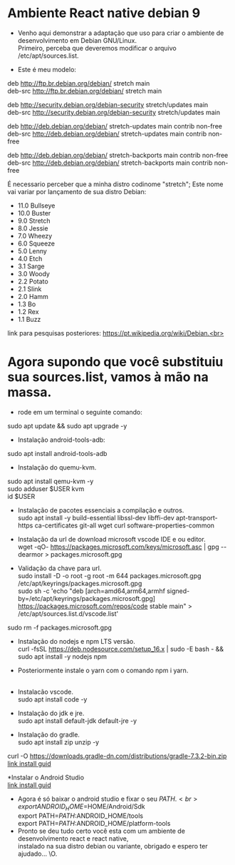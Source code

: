 # Ambiente React native debian 9


* Venho aqui demonstrar a adaptação que uso para criar o ambiente de desenvolvimento em Debian GNU/Linux.<br>
Primeiro, perceba que deveremos modificar o arquivo /etc/apt/sources.list.

* Este é meu modelo:<br>

deb http://ftp.br.debian.org/debian/ stretch main <br>
deb-src http://ftp.br.debian.org/debian/ stretch main <br>

deb http://security.debian.org/debian-security stretch/updates main <br>
deb-src http://security.debian.org/debian-security stretch/updates main <br>

deb http://deb.debian.org/debian/ stretch-updates main contrib non-free <br>
deb-src http://deb.debian.org/debian/ stretch-updates main contrib non-free <br>

deb http://deb.debian.org/debian/ stretch-backports main contrib non-free <br>
deb-src http://deb.debian.org/debian/ stretch-backports main contrib non-free <br>

É necessario perceber que a minha distro codinome "stretch"; Este nome vai variar por lançamento de sua distro Debian:

 	  	
* 11.0  Bullseye
* 10.0  Buster  
* 9.0   Stretch  
* 8.0   Jessie  
* 7.0   Wheezy  
* 6.0   Squeeze  
* 5.0   Lenny   
* 4.0 	 Etch   
* 3.1 	 Sarge 	
* 3.0 	 Woody 	    
* 2.2 	 Potato 	
* 2.1 	 Slink 	
* 2.0 	 Hamm 	       
* 1.3 	 Bo 	      
* 1.2 	 Rex 	        
* 1.1 	 Buzz 	       

link para pesquisas posteriores: https://pt.wikipedia.org/wiki/Debian.<br>

# Agora supondo que você substituiu sua sources.list, vamos à mão na massa.<br>

* rode em um terminal o seguinte comando:<br>

sudo apt update && sudo apt upgrade -y

* Instalação android-tools-adb:

sudo apt install android-tools-adb

* Instalação do quemu-kvm.<br>

sudo apt install qemu-kvm -y <br>
sudo adduser $USER kvm<br>
id $USER<br>

* Instalação de pacotes essenciais a compilação e outros.<br>
sudo apt install -y build-essential libssl-dev libffi-dev apt-transport-https ca-certificates git-all wget curl software-properties-common<br>

* Instalação da url de download microsoft vscode IDE e ou editor.<br>
wget -qO- https://packages.microsoft.com/keys/microsoft.asc | gpg --dearmor > packages.microsoft.gpg

* Validação da chave para url.<br>
sudo install -D -o root -g root -m 644 packages.microsoft.gpg /etc/apt/keyrings/packages.microsoft.gpg<br>
sudo sh -c 'echo "deb [arch=amd64,arm64,armhf signed-by=/etc/apt/keyrings/packages.microsoft.gpg] https://packages.microsoft.com/repos/code stable main" > /etc/apt/sources.list.d/vscode.list'

sudo rm -f packages.microsoft.gpg

* Instalação do nodejs e npm LTS versão.<br>
curl -fsSL https://deb.nodesource.com/setup_16.x | sudo -E bash - &&\
sudo apt install -y nodejs npm 

* Posteriormente instale o yarn com o comando npm i yarn.<br><br>

* Instalacão vscode.<br>
sudo apt install code -y

* Instalação do jdk e jre.<br>
sudo apt install default-jdk default-jre -y

* Instalação do gradle.<br>
sudo apt install zip unzip  -y

curl -O https://downloads.gradle-dn.com/distributions/gradle-7.3.2-bin.zip<br>
[link install guid](https://docs.gradle.org/7.3.2/userguide/installation.html)

*Instalar o Android Studio<br>
[link install guid](https://developer.android.com/studio/install?hl=pt-br)
* Agora é só baixar o android studio e fixar o seu $PATH.<br>
export ANDROID_HOME=$HOME/Android/Sdk<br>
export PATH=$PATH:$ANDROID_HOME/tools<br>
export PATH=$PATH:$ANDROID_HOME/platform-tools<br>
* Pronto se deu tudo certo você esta com um ambiente de desenvolvimento react e react native,<br> instalado na sua distro debian ou variante, obrigado e espero ter ajudado... \O.
